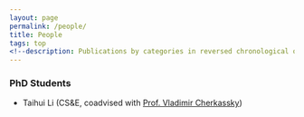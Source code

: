 ```yaml
---
layout: page
permalink: /people/
title: People
tags: top
<!--description: Publications by categories in reversed chronological order. -->
---
```


### PhD Students 

- Taihui Li (CS&E, coadvised with [Prof. Vladimir Cherkassky](http://people.ece.umn.edu/~cherkass/))
